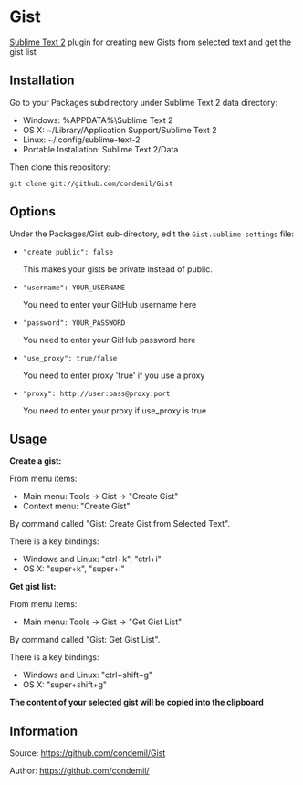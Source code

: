 Gist
====

[Sublime Text 2](http://www.sublimetext.com/) plugin for creating new Gists from selected text and get the gist list

Installation
-----------

Go to your Packages subdirectory under Sublime Text 2 data directory:

* Windows: %APPDATA%\Sublime Text 2
* OS X: ~/Library/Application Support/Sublime Text 2
* Linux: ~/.config/sublime-text-2
* Portable Installation: Sublime Text 2/Data

Then clone this repository:

    git clone git://github.com/condemil/Gist

Options
-------

Under the Packages/Gist sub-directory, edit the `Gist.sublime-settings` file:

*   `"create_public": false`

    This makes your gists be private instead of public.

*   `"username": YOUR_USERNAME`

    You need to enter your GitHub username here

*   `"password": YOUR_PASSWORD`

    You need to enter your GitHub password here

*   `"use_proxy": true/false`

    You need to enter proxy 'true' if you use a proxy
 
*   `"proxy": http://user:pass@proxy:port`

    You need to enter your proxy if use_proxy is true

   

Usage
-----
**Create a  gist:**

From menu items:

* Main menu: Tools -> Gist -> "Create Gist"
* Context menu: "Create Gist"

By command called "Gist: Create Gist from Selected Text".

There is a key bindings:

* Windows and Linux: "ctrl+k", "ctrl+i"
* OS X: "super+k", "super+i"

**Get gist list:**

From menu items:

* Main menu: Tools -> Gist -> "Get Gist List"

By command called "Gist: Get Gist List".

There is a key bindings:

* Windows and Linux: "ctrl+shift+g"
* OS X: "super+shift+g"

**The content of your selected gist will be copied into the clipboard**

Information
-----------

Source: https://github.com/condemil/Gist

Author: https://github.com/condemil/
